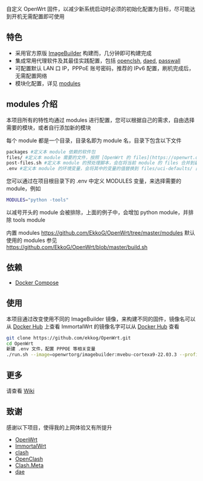 自定义 OpenWrt 固件，以减少新系统启动时必须的初始化配置为目标，尽可能达到开机无需配置即可使用

## 特色

- 采用官方原版 [ImageBuilder](https://openwrt.org/docs/guide-user/additional-software/imagebuilder) 构建而，几分钟即可构建完成
- 集成常用代理软件及其最佳实践配置，包括 [openclsh](https://github.com/vernesong/OpenClash), [daed](https://github.com/daeuniverse/daed), [passwall](https://github.com/xiaorouji/openwrt-passwall)
- 可配置默认 LAN 口 IP，PPPoE 账号密码，推荐的 IPv6 配置，刷机完成后，无需配置网络
- 模块化配置，详见 [modules](https://github.com/EkkoG/OpenWrt#modules-%E4%BB%8B%E7%BB%8D)

## modules 介绍

本项目所有的特性均通过 modules 进行配置，您可以根据自己的需求，自由选择需要的模块，或者自行添加新的模块

每个 module 都是一个目录，目录名即为 module 名，目录下包含以下文件

```bash
packages #定义本 module 依赖的软件包
files/ #定义本 module 需要的文件，按照 [OpenWrt 的 files](https://openwrt.org/docs/guide-developer/toolchain/use-buildsystem#custom_files) 规范，放置到对应的目录下，最后会将所有 module 的 files 合并到一个目录下
post-files.sh #定义本 module 的预处理脚本，会在将当前 module 的 files 合并到最终目录后执行
.env #定义本 module 的环境变量，会将其中的变量的值替换到 files/uci-defaults/ 目录下的文件中
```

您可以通过在项目根目录下的 .env 中定义 MODULES 变量，来选择需要的 module，例如

```bash
MODULES="python -tools"
```

以减号开头的 module 会被排除，上面的例子中，会增加 python module，并排除 tools module

内置 modules https://github.com/EkkoG/OpenWrt/tree/master/modules
默认使用的 modules 参见 https://github.com/EkkoG/OpenWrt/blob/master/build.sh


## 依赖

- [Docker Compose](https://docs.docker.com/compose/install/)

## 使用

本项目通过改变使用不同的 ImageBuilder 镜像，来构建不同的固件，镜像名可以从 [Docker Hub](https://hub.docker.com/r/openwrtorg/imagebuilder/tags) 上查看
ImmortalWrt 的镜像名字可以从 [Docker Hub](https://hub.docker.com/r/immortalwrt/imagebuilder/tags) 查看

```bash
git clone https://github.com/ekkog/OpenWrt.git
cd OpenWrt
新建 .env 文件，配置 PPPOE 等相关变量
./run.sh --image=openwrtorg/imagebuilder:mvebu-cortexa9-22.03.3 --profile=linksys_wrt3200acm
```

## 更多

请查看 [Wiki](https://github.com/EkkoG/OpenWrt/wiki)

## 致谢
感谢以下项目，使得我的上网体验又有所提升

- [OpenWrt](https://openwrt.org/)
- [ImmortalWrt](http://immortalwrt.org/)
- [clash](https://github.com/Dreamacro/clash)
- [OpenClash](https://github.com/vernesong/OpenClash)
- [Clash.Meta](https://github.com/MetaCubeX/Clash.Meta)
- [dae](https://github.com/daeuniverse/dae)
